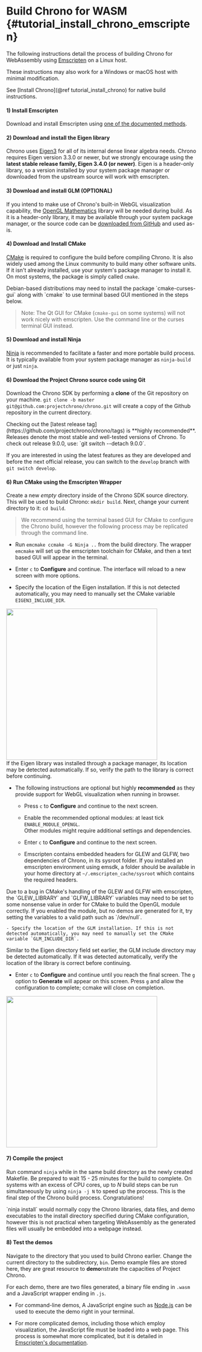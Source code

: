 Build Chrono for WASM {#tutorial_install_chrono_emscripten}
==========================

The following instructions detail the process of building Chrono for WebAssembly using [Emscripten](https://emscripten.org/) on a Linux host. 

These instructions may also work for a Windows or macOS host with minimal modification. 

See [Install Chrono](@ref tutorial_install_chrono) for native build instructions. 



#### 1) Install Emscripten 

Download and install Emscripten using [one of the documented methods](https://emscripten.org/docs/getting_started/downloads.html). 


#### 2) Download and install the Eigen library

Chrono uses [Eigen3](http://eigen.tuxfamily.org/) for all of its internal dense linear algebra needs. Chrono requires Eigen version 3.3.0 or newer, but we strongly encourage using the **latest stable release family, Eigen 3.4.0 (or newer)**. Eigen is a header-only library, so a version installed by your system package manager or downloaded from the upstream source will work with emscripten. 

#### 3) Download and install GLM (OPTIONAL)

If you intend to make use of Chrono's built-in WebGL visualization capability, the [OpenGL Mathematics](https://github.com/g-truc/glm) library will be needed during build. As it is a header-only library, it may be available through your system package manager, or the source code can be [downloaded from GitHub](https://github.com/g-truc/glm/releases) and used as-is. 

#### 4) Download and Install CMake

[CMake](https://cmake.org/) is required to configure the build before compiling Chrono. It is also widely used among the Linux community to build many other software units. If it isn't already installed, use your system's package manager to install it. On most systems, the package is simply called `cmake`.

<div class="ce-warning">
Debian-based distributions may need to install the package `cmake-curses-gui` along with `cmake` to use terminal based GUI mentioned in the steps below. 

> Note: The Qt GUI for CMake (`cmake-gui` on some systems) will not work nicely with emscripten. Use the command line or the curses terminal GUI instead.  
</div>

#### 5) Download and install Ninja

[Ninja](https://ninja-build.org/) is recommended to facilitate a faster and more portable build process. It is typically available from your system package manager as `ninja-build` or just `ninja`. 

#### 6) Download the Project Chrono source code using Git 

Download the Chrono SDK by performing a **clone** of the Git repository on your machine. `git clone -b master git@github.com:projectchrono/chrono.git` will create a copy of the Github repository in the current directory.

<div class="ce-info">
Checking out the [latest release tag](https://github.com/projectchrono/chrono/tags) is **highly recommended**. Releases denote the most stable and well-tested versions of Chrono. To check out release 9.0.0, use: `git switch --detach 9.0.0`.

If you are interested in using the latest features as they are developed and before the next official release, you can switch to the `develop` branch with `git switch develop`.
</div>

#### 6) Run CMake using the Emscripten Wrapper 

Create a new _empty_ directory inside of the Chrono SDK source directory. This will be used to build Chrono: `mkdir build`. Next, change your current directory to it: `cd build`.

> We recommend using the terminal based GUI for CMake to configure the Chrono build, however the following process may be replicated through the command line.

-  Run `emcmake ccmake -G Ninja ..` from the build directory. The wrapper `emcmake` will set up the emscripten toolchain for CMake, and then a text based GUI will appear in the terminal.

-  Enter `c` to **Configure** and continue. The interface will reload to a new screen with more options.
  
-  Specify the location of the Eigen installation.
   If this is not detected automatically, you may need to manually set the CMake variable `EIGEN3_INCLUDE_DIR`.<br>

<img src="http://www.projectchrono.org/assets/Images/install_ccmake_1.png" class="img-responsive" width="400">

<div class="ce-warning">
If the Eigen library was installed through a package manager, its location may be detected automatically. If so, verify the path to the library is correct before continuing.
</div>

  - The following instructions are optional but highly **recommended** as they provide support for WebGL visualization when running in browser.

    - Press `c` to **Configure** and continue to the next screen.

    - Enable the recommended optional modules: at least tick `ENABLE_MODULE_OPENGL`.<br>
     Other modules might require additional settings and dependencies.

    -  Enter `c` to **Configure** and continue to the next screen.

	- Emscripten contains embedded headers for GLEW and GLFW, two dependencies of Chrono, in its sysroot folder. If you installed an emscripten environment using emsdk, a folder should be available in your home directory at `~/.emscripten_cache/sysroot` which contains the required headers.
	
<div class="ce-warning">
Due to a bug in CMake's handling of the GLEW and GLFW with emscripten, the `GLEW_LIBRARY` and `GLFW_LIBRARY` variables may need to be set to some nonsense value in order for CMake to build the OpenGL module correctly. If you enabled the module, but no demos are generated for it, try setting the variables to a valid path such as `/dev/null`.
</div>

	- Specify the location of the GLM installation. If this is not detected automatically, you may need to manually set the CMake variable `GLM_INCLUDE_DIR`.  

<div class="ce-warning">
Similar to the Eigen directory field set earlier, the GLM include directory may be detected automatically. If it was detected automatically, verify the location of the library is correct before continuing.
</div>
 
- Enter `c` to **Configure** and continue until you reach the final screen. The `g` option to **Generate** will appear on this screen. Press `g` and allow the configuration to complete; ccmake will close on completion.

<img src="http://www.projectchrono.org/assets/Images/install_ccmake_3.png" class="img-responsive" width="400">

#### 7) Compile the project

Run command `ninja` while in the same build directory as the newly created Makefile. Be prepared to wait 15 - 25 minutes for the build to complete. On systems with an excess of CPU cores, up to _N_ build steps can be run simultaneously by using `ninja -j N` to speed up the process. This is the final step of the Chrono build process. Congratulations!

<div class="ce-info">
`ninja install` would normally copy the Chrono libraries, data files, and demo executables to the install directory specified during CMake configuration, however this is not practical when targeting WebAssembly as the generated files will usually be embedded into a webpage instead. 
</div>

#### 8) Test the demos

Navigate to the directory that you used to build Chrono earlier. Change the current directory to the subdirectory, `bin`. Demo example files are stored here, they are great resource to **demo**nstrate the capacities of Project Chrono.

For each demo, there are two files generated, a binary file ending in `.wasm` and a JavaScript wrapper ending in `.js`.

- For command-line demos, A JavaScript engine such as [Node.js](https://nodejs.org/en/) can be used to execute the demo right in your terminal. 

- For more complicated demos, including those which employ visualization, the JavaScript file must be loaded into a web page. This process is somewhat more complicated, but it is detailed in [Emscripten's documentation](https://emscripten.org/docs/compiling/Deploying-Pages.html).

